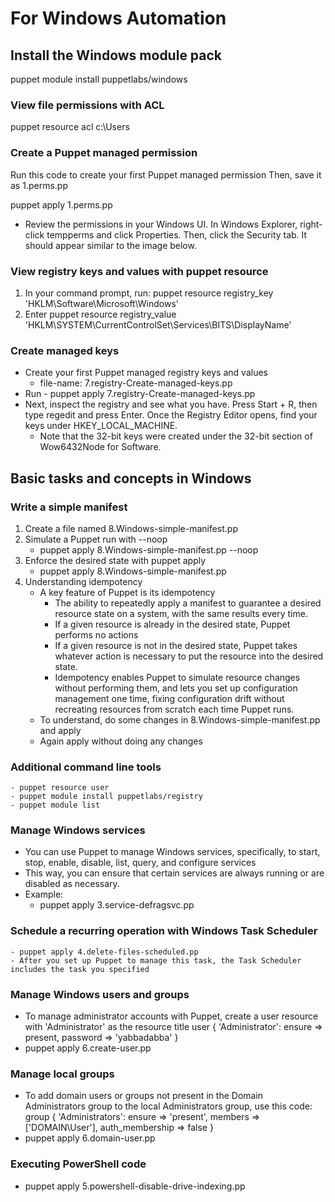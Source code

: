 # For Windows Automation
## Install the Windows module pack
puppet module install puppetlabs/windows

### View file permissions with ACL
puppet resource acl c:\Users

### Create a Puppet managed permission
Run this code to create your first Puppet managed permission
Then, save it as 1.perms.pp

puppet apply 1.perms.pp

 - Review the permissions in your Windows UI. In Windows Explorer, right-click tempperms and click Properties. Then, click the Security tab. It should appear similar to the image below.

### View registry keys and values with puppet resource
1. In your command prompt, run: puppet resource registry_key 'HKLM\Software\Microsoft\Windows'
1. Enter puppet resource registry_value 'HKLM\SYSTEM\CurrentControlSet\Services\BITS\DisplayName'

### Create managed keys 
 - Create your first Puppet managed registry keys and values
	- file-name: 7.registry-Create-managed-keys.pp
 - Run - puppet apply 7.registry-Create-managed-keys.pp
 - Next, inspect the registry and see what you have. Press Start + R, then type regedit and press Enter. Once the Registry Editor opens, find your keys under HKEY_LOCAL_MACHINE.
	- Note that the 32-bit keys were created under the 32-bit section of Wow6432Node for Software.


## Basic tasks and concepts in Windows

### Write a simple manifest
1. Create a file named 8.Windows-simple-manifest.pp
1. Simulate a Puppet run with --noop
	- puppet apply 8.Windows-simple-manifest.pp --noop
1. Enforce the desired state with puppet apply
	- puppet apply 8.Windows-simple-manifest.pp
1. Understanding idempotency
	- A key feature of Puppet is its idempotency
		- The ability to repeatedly apply a manifest to guarantee a desired resource state on a system, with the same results every time.
		- If a given resource is already in the desired state, Puppet performs no actions
		- If a given resource is not in the desired state, Puppet takes whatever action is necessary to put the resource into the desired state. 
		- Idempotency enables Puppet to simulate resource changes without performing them, and lets you set up configuration management one time, fixing configuration drift without recreating resources from scratch each time Puppet runs.
	- To understand, do some changes in 8.Windows-simple-manifest.pp and apply
	- Again apply without doing any changes

### Additional command line tools
	- puppet resource user
	- puppet module install puppetlabs/registry
	- puppet module list

### Manage Windows services
 - You can use Puppet to manage Windows services, specifically, to start, stop, enable, disable, list, query, and configure services
 - This way, you can ensure that certain services are always running or are disabled as necessary.
 - Example:
	- puppet apply 3.service-defragsvc.pp

### Schedule a recurring operation with Windows Task Scheduler
	- puppet apply 4.delete-files-scheduled.pp
	- After you set up Puppet to manage this task, the Task Scheduler includes the task you specified

### Manage Windows users and groups
 - To manage administrator accounts with Puppet, create a user resource with 'Administrator' as the resource title
	user { 'Administrator':
	   ensure => present,
	   password => 'yabbadabba'
	}
 - puppet apply 6.create-user.pp

### Manage local groups
 - To add domain users or groups not present in the Domain Administrators group to the local Administrators group, use this code:
	 group { 'Administrators':
	   ensure  => 'present',
	   members => ['DOMAIN\\User'],
	   auth_membership => false
	}
 - puppet apply 6.domain-user.pp

### Executing PowerShell code
 - puppet apply 5.powershell-disable-drive-indexing.pp


